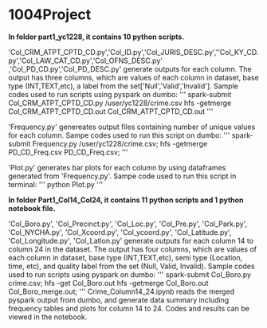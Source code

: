 # 1004Project

**In folder part1_yc1228, it contains 10 python scripts.**

'Col_CRM_ATPT_CPTD_CD.py','Col_ID.py','Col_JURIS_DESC.py',''Col_KY_CD.py','Col_LAW_CAT_CD.py','Col_OFNS_DESC.py'
,'Col_PD_CD.py','Col_PD_DESC.py' generate outputs for each column. The output has three columns, which are values of each column in dataset, base type (INT,TEXT,etc), a label from the set['Null','Valid','Invalid'].
Sample codes used to run scripts using pyspark on dumbo: 
'''
spark-submit Col_CRM_ATPT_CPTD_CD.py /user/yc1228/crime.csv
hfs -getmerge Col_CRM_ATPT_CPTD_CD.out Col_CRM_ATPT_CPTD_CD.out
'''

'Frequency.py' genereates output files containing number of unique values for each column.
Sampe codes used to run this script on dumbo:
'''
spark-submit Frequency.py /user/yc1228/crime.csv;
hfs -getmerge PD_CD_Freq.csv PD_CD_Freq.csv;
'''

'Plot.py' generates bar plots for each column by using dataframes generated from 'Frequency.py'.
Sampe code used to run this script in terminal:
'''
python Plot.py
'''

**In folder Part1_Col14_Col24, it contains 11 python scripts and 1 python notebook file.**

'Col_Boro.py', 'Col_Precinct.py', 'Col_Loc.py', 'Col_Pre.py', 'Col_Park.py', 'Col_NYCHA.py', 'Col_Xcoord.py', 'Col_ycoord.py', 'Col_Latitude.py', 'Col_Longitude.py', 'Col_Latlon.py' generate outputs for each column 14 to column 24 in the dataset. The output has four columns, which are values of each column in dataset, base type (INT,TEXT,etc), semi type (Location, time, etc), and quality label from the set (Null, Valid, Invalid). Sample codes used to run scripts using pyspark on dumbo: 
'''
spark-submit Col_Boro.py crime.csv;
hfs -get Col_Boro.out
hfs -getmerge Col_Boro.out Col_Boro_merge.out;
'''
Crime_Column14_24.ipynb reads the merged pyspark output from dumbo, and generate data summary including frequency tables and plots for column 14 to 24. Codes and results can be viewed in the notebook.



